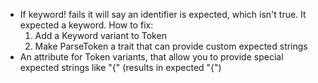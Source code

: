 - If keyword! fails it will say an identifier is expected, which isn't true. It expected a keyword.
    How to fix:
    1. Add a Keyword variant to Token
    2. Make ParseToken a trait that can provide custom expected strings
- An attribute for Token variants, that allow you to provide special expected strings like "{" (results in expected "{")